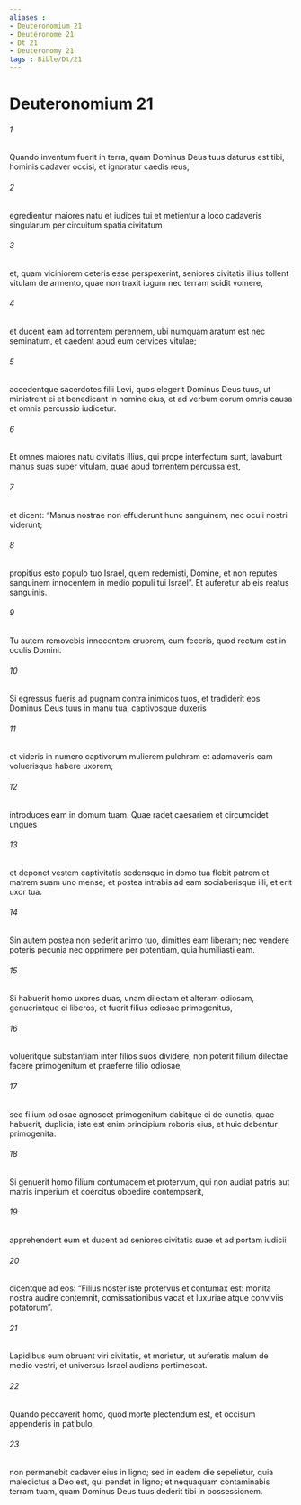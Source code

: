 ```yaml
---
aliases : 
- Deuteronomium 21
- Deutéronome 21
- Dt 21
- Deuteronomy 21
tags : Bible/Dt/21
---
```


# Deuteronomium 21

###### 1
Quando inventum fuerit in terra, quam Dominus Deus tuus daturus est tibi, hominis cadaver occisi, et ignoratur caedis reus, 
###### 2
egredientur maiores natu et iudices tui et metientur a loco cadaveris singularum per circuitum spatia civitatum 
###### 3
et, quam viciniorem ceteris esse perspexerint, seniores civitatis illius tollent vitulam de armento, quae non traxit iugum nec terram scidit vomere, 
###### 4
et ducent eam ad torrentem perennem, ubi numquam aratum est nec seminatum, et caedent apud eum cervices vitulae; 
###### 5
accedentque sacerdotes filii Levi, quos elegerit Dominus Deus tuus, ut ministrent ei et benedicant in nomine eius, et ad verbum eorum omnis causa et omnis percussio iudicetur. 
###### 6
Et omnes maiores natu civitatis illius, qui prope interfectum sunt, lavabunt manus suas super vitulam, quae apud torrentem percussa est, 
###### 7
et dicent: “Manus nostrae non effuderunt hunc sanguinem, nec oculi nostri viderunt; 
###### 8
propitius esto populo tuo Israel, quem redemisti, Domine, et non reputes sanguinem innocentem in medio populi tui Israel”. Et auferetur ab eis reatus sanguinis. 
###### 9
Tu autem removebis innocentem cruorem, cum feceris, quod rectum est in oculis Domini.
###### 10
Si egressus fueris ad pugnam contra inimicos tuos, et tradiderit eos Dominus Deus tuus in manu tua, captivosque duxeris 
###### 11
et videris in numero captivorum mulierem pulchram et adamaveris eam voluerisque habere uxorem, 
###### 12
introduces eam in domum tuam. Quae radet caesariem et circumcidet ungues 
###### 13
et deponet vestem captivitatis sedensque in domo tua flebit patrem et matrem suam uno mense; et postea intrabis ad eam sociaberisque illi, et erit uxor tua. 
###### 14
Sin autem postea non sederit animo tuo, dimittes eam liberam; nec vendere poteris pecunia nec opprimere per potentiam, quia humiliasti eam.
###### 15
Si habuerit homo uxores duas, unam dilectam et alteram odiosam, genuerintque ei liberos, et fuerit filius odiosae primogenitus, 
###### 16
volueritque substantiam inter filios suos dividere, non poterit filium dilectae facere primogenitum et praeferre filio odiosae, 
###### 17
sed filium odiosae agnoscet primogenitum dabitque ei de cunctis, quae habuerit, duplicia; iste est enim principium roboris eius, et huic debentur primogenita.
###### 18
Si genuerit homo filium contumacem et protervum, qui non audiat patris aut matris imperium et coercitus oboedire contempserit, 
###### 19
apprehendent eum et ducent ad seniores civitatis suae et ad portam iudicii 
###### 20
dicentque ad eos: “Filius noster iste protervus et contumax est: monita nostra audire contemnit, comissationibus vacat et luxuriae atque conviviis potatorum”. 
###### 21
Lapidibus eum obruent viri civitatis, et morietur, ut auferatis malum de medio vestri, et universus Israel audiens pertimescat.
###### 22
Quando peccaverit homo, quod morte plectendum est, et occisum appenderis in patibulo, 
###### 23
non permanebit cadaver eius in ligno; sed in eadem die sepelietur, quia maledictus a Deo est, qui pendet in ligno; et nequaquam contaminabis terram tuam, quam Dominus Deus tuus dederit tibi in possessionem.
